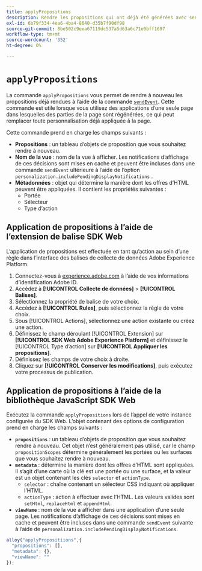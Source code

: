 ```yaml
---
title: applyPropositions
description: Rendre les propositions qui ont déjà été générées avec sendEvent.
exl-id: 6b79f334-4ea6-4ba4-8640-d35b7f90df98
source-git-commit: 8be502c9eea67119dc537a5d63a6c71e0bff1697
workflow-type: tm+mt
source-wordcount: '352'
ht-degree: 0%

---
```


# `applyPropositions`

La commande `applyPropositions` vous permet de rendre à nouveau les propositions déjà rendues à l’aide de la commande [`sendEvent`](sendevent/overview.md). Cette commande est utile lorsque vous utilisez des applications d’une seule page dans lesquelles des parties de la page sont régénérées, ce qui peut remplacer toute personnalisation déjà appliquée à la page.

Cette commande prend en charge les champs suivants :

* **Propositions** : un tableau d’objets de proposition que vous souhaitez rendre à nouveau.
* **Nom de la vue** : nom de la vue à afficher. Les notifications d’affichage de ces décisions sont mises en cache et peuvent être incluses dans une commande `sendEvent` ultérieure à l’aide de l’option `personalization.includePendingDisplayNotifications` .
* **Métadonnées** : objet qui détermine la manière dont les offres d’HTML peuvent être appliquées. Il contient les propriétés suivantes :
   * Portée
   * Sélecteur
   * Type d’action

## Application de propositions à l’aide de l’extension de balise SDK Web

L’application de propositions est effectuée en tant qu’action au sein d’une règle dans l’interface des balises de collecte de données Adobe Experience Platform.

1. Connectez-vous à [experience.adobe.com](https://experience.adobe.com?lang=fr) à l’aide de vos informations d’identification Adobe ID.
1. Accédez à **[!UICONTROL Collecte de données]** > **[!UICONTROL Balises]**.
1. Sélectionnez la propriété de balise de votre choix.
1. Accédez à **[!UICONTROL Rules]**, puis sélectionnez la règle de votre choix.
1. Sous [!UICONTROL Actions], sélectionnez une action existante ou créez une action.
1. Définissez le champ déroulant [!UICONTROL Extension] sur **[!UICONTROL SDK Web Adobe Experience Platform]** et définissez le [!UICONTROL Type d’action] sur **[!UICONTROL Appliquer les propositions]**.
1. Définissez les champs de votre choix à droite.
1. Cliquez sur **[!UICONTROL Conserver les modifications]**, puis exécutez votre processus de publication.

## Application de propositions à l’aide de la bibliothèque JavaScript SDK Web

Exécutez la commande `applyPropositions` lors de l’appel de votre instance configurée du SDK Web. L’objet contenant des options de configuration prend en charge les champs suivants :

* **`propositions`** : un tableau d’objets de proposition que vous souhaitez rendre à nouveau. Cet objet n’est généralement pas utilisé, car le champ `propositionScopes` détermine généralement les portées ou les surfaces que vous souhaitez rendre à nouveau.
* **`metadata`** : détermine la manière dont les offres d’HTML sont appliquées. Il s’agit d’une carte où la clé est une portée ou une surface, et la valeur est un objet contenant les clés `selector` et `actionType`.
   * `selector` : chaîne contenant un sélecteur CSS indiquant où appliquer l’HTML.
   * `actionType` : action à effectuer avec l’HTML. Les valeurs valides sont `setHtml`, `replaceHtml` et `appendHtml`.
* **`viewName`** : nom de la vue à afficher dans une application d’une seule page. Les notifications d’affichage de ces décisions sont mises en cache et peuvent être incluses dans une commande `sendEvent` suivante à l’aide de `personalization.includePendingDisplayNotifications`.

```js
alloy("applyPropositiions",{
  "propositions": [],
  "metadata": {},
  "viewName": ""
});
```

